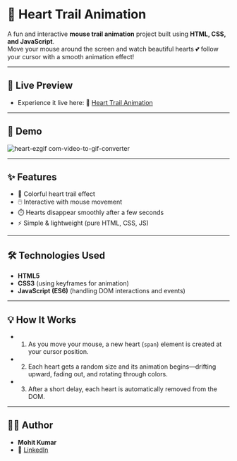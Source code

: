 # 💖 Heart Trail Animation

A fun and interactive **mouse trail animation** project built using **HTML, CSS, and JavaScript**.  
Move your mouse around the screen and watch beautiful hearts 💕 follow your cursor with a smooth animation effect!  

---

## 🚀 Live Preview
- Experience it live here:  🔗 [Heart Trail Animation](https://animation-heart-trail.netlify.app/)

---

## 📸 Demo 

![heart-ezgif com-video-to-gif-converter](https://github.com/user-attachments/assets/6cb7868a-ea11-451b-a298-dcdb34957cdc)

---

## ✨ Features
- 🎨 Colorful heart trail effect
- 🖱️ Interactive with mouse movement
- ⏱️ Hearts disappear smoothly after a few seconds
- ⚡ Simple & lightweight (pure HTML, CSS, JS)

---

##  🛠️ Technologies Used
- **HTML5**  
- **CSS3** (using keyframes for animation)  
- **JavaScript (ES6)** (handling DOM interactions and events)

---

##  💡 How It Works
- 1. As you move your mouse, a new heart (`span`) element is created at your cursor position.  
- 2. Each heart gets a random size and its animation begins—drifting upward, fading out, and rotating through colors.  
- 3. After a short delay, each heart is automatically removed from the DOM.

---

##  👨‍💻 Author
- **Mohit Kumar**  
- 🔗 [LinkedIn](https://www.linkedin.com/in/mohit-kumar16/)  

